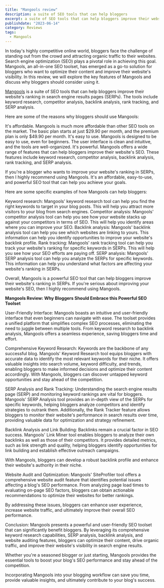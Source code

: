 ```yaml
---
title: "Mangools review"
description: a suite of SEO tools that can help bloggers
excerpt: a suite of SEO tools that can help bloggers improve their website
publishdate: "2023-06-14"
category: Reviews
tags:
  - Mangools
---
```

In today's highly competitive online world, bloggers face the challenge of standing out from the crowd and attracting organic traffic to their websites. Search engine optimization (SEO) plays a pivotal role in achieving this goal. Mangools, an all-in-one SEO toolset, has emerged as a go-to solution for bloggers who want to optimize their content and improve their website's visibility. In this review, we will explore the key features of Mangools and discuss why bloggers should consider using it.

[Mangools](https://mangools.com/) is a suite of SEO tools that can help bloggers improve their website's ranking in search engine results pages (SERPs). The tools include keyword research, competitor analysis, backlink analysis, rank tracking, and SERP analysis.

Here are some of the reasons why bloggers should use Mangools:

 It's affordable. Mangools is much more affordable than other SEO tools on the market. The basic plan starts at just $29.90 per month, and the premium plan is only $49.90 per month.
 It's easy to use. Mangools is designed to be easy to use, even for beginners. The user interface is clean and intuitive, and the tools are well-organized.
 It's powerful. Mangools offers a wide range of features that can help bloggers improve their website's SEO. These features include keyword research, competitor analysis, backlink analysis, rank tracking, and SERP analysis.

If you're a blogger who wants to improve your website's ranking in SERPs, then I highly recommend using Mangools. It's an affordable, easy-to-use, and powerful SEO tool that can help you achieve your goals.

Here are some specific examples of how Mangools can help bloggers:

 Keyword research: Mangools' keyword research tool can help you find the right keywords to target in your blog posts. This will help you attract more visitors to your blog from search engines.
 Competitor analysis: Mangools' competitor analysis tool can help you see how your website stacks up against your competitors in terms of SEO. This will help you identify areas where you can improve your SEO.
 Backlink analysis: Mangools' backlink analysis tool can help you see which websites are linking to yours. This information can help you identify opportunities to improve your website's backlink profile.
 Rank tracking: Mangools' rank tracking tool can help you track your website's ranking for specific keywords in SERPs. This will help you see how your SEO efforts are paying off.
 SERP analysis: Mangools' SERP analysis tool can help you analyze the SERPs for specific keywords. This information can help you understand what factors are affecting your website's ranking in SERPs.

Overall, Mangools is a powerful SEO tool that can help bloggers improve their website's ranking in SERPs. If you're serious about improving your website's SEO, then I highly recommend using Mangools.

**Mangools Review: Why Bloggers Should Embrace this Powerful SEO Toolset**

User-Friendly Interface:
Mangools boasts an intuitive and user-friendly interface that even beginners can navigate with ease. The toolset provides a unified platform that simplifies complex SEO processes, eliminating the need to juggle between multiple tools. From keyword research to backlink analysis, Mangools offers a seamless experience, saving bloggers time and effort.

Comprehensive Keyword Research:
Keywords are the backbone of any successful blog. Mangools' Keyword Research tool equips bloggers with accurate data to identify the most relevant keywords for their niche. It offers valuable insights into search volume, keyword difficulty, and trends, enabling bloggers to make informed decisions and optimize their content accordingly. With Mangools, bloggers can discover untapped keyword opportunities and stay ahead of the competition.

SERP Analysis and Rank Tracking:
Understanding the search engine results page (SERP) and monitoring keyword rankings are vital for bloggers. Mangools' SERP Analysis tool provides an in-depth view of the SERPs for specific keywords, helping bloggers analyze competitors and identify strategies to outrank them. Additionally, the Rank Tracker feature allows bloggers to monitor their website's performance in search results over time, providing valuable data for optimization and strategy refinement.

Backlink Analysis and Link Building:
Backlinks remain a crucial factor in SEO success. Mangools' Link Miner tool enables bloggers to analyze their own backlinks as well as those of their competitors. It provides detailed metrics, such as link strength and quality, helping bloggers identify opportunities for link building and establish effective outreach campaigns. 

With Mangools, bloggers can develop a robust backlink profile and enhance their website's authority in their niche.

Website Audit and Optimization:
Mangools' SiteProfiler tool offers a comprehensive website audit feature that identifies potential issues affecting a blog's SEO performance. From analyzing page load times to evaluating on-page SEO factors, bloggers can obtain actionable recommendations to optimize their websites for better rankings. 

By addressing these issues, bloggers can enhance user experience, increase website traffic, and ultimately improve their overall SEO performance.

Conclusion:
Mangools presents a powerful and user-friendly SEO toolset that can significantly benefit bloggers. By leveraging its comprehensive keyword research capabilities, SERP analysis, backlink analysis, and website auditing features, bloggers can optimize their content, drive organic traffic, and improve their website's visibility in search engine results. 

Whether you're a seasoned blogger or just starting, Mangools provides the essential tools to boost your blog's SEO performance and stay ahead of the competition.

Incorporating Mangools into your blogging workflow can save you time, provide valuable insights, and ultimately contribute to your blog's success.
